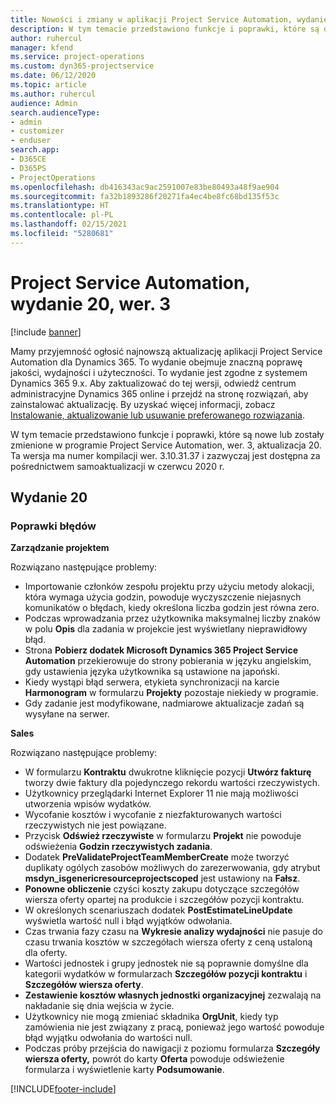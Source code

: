 ```yaml
---
title: Nowości i zmiany w aplikacji Project Service Automation, wydanie 20, wer. 3
description: W tym temacie przedstawiono funkcje i poprawki, które są dostępne w programie Project Service Automation, aktualizacja 20, wer. 3
author: ruhercul
manager: kfend
ms.service: project-operations
ms.custom: dyn365-projectservice
ms.date: 06/12/2020
ms.topic: article
ms.author: ruhercul
audience: Admin
search.audienceType:
- admin
- customizer
- enduser
search.app:
- D365CE
- D365PS
- ProjectOperations
ms.openlocfilehash: db416343ac9ac2591007e83be80493a48f9ae904
ms.sourcegitcommit: fa32b1893286f20271fa4ec4be8fc68bd135f53c
ms.translationtype: HT
ms.contentlocale: pl-PL
ms.lasthandoff: 02/15/2021
ms.locfileid: "5280681"
---
```

# <a name="project-service-automation-update-release-20-v3"></a>Project Service Automation, wydanie 20, wer. 3

[!include [banner](../includes/psa-now-project-operations.md)]

Mamy przyjemność ogłosić najnowszą aktualizację aplikacji Project Service Automation dla Dynamics 365. To wydanie obejmuje znaczną poprawę jakości, wydajności i użyteczności. To wydanie jest zgodne z systemem Dynamics 365 9.x. Aby zaktualizować do tej wersji, odwiedź centrum administracyjne Dynamics 365 online i przejdź na stronę rozwiązań, aby zainstalować aktualizację. By uzyskać więcej informacji, zobacz [Instalowanie, aktualizowanie lub usuwanie preferowanego rozwiązania](https://docs.microsoft.com/power-platform/admin/install-remove-preferred-solution).

W tym temacie przedstawiono funkcje i poprawki, które są nowe lub zostały zmienione w programie Project Service Automation, wer. 3, aktualizacja 20. Ta wersja ma numer kompilacji wer. 3.10.31.37 i zazwyczaj jest dostępna za pośrednictwem samoaktualizacji w czerwcu 2020 r.

## <a name="update-release-20"></a>Wydanie 20

### <a name="bug-fixes"></a>Poprawki błędów

**Zarządzanie projektem**

Rozwiązano następujące problemy:

- Importowanie członków zespołu projektu przy użyciu metody alokacji, która wymaga użycia godzin, powoduje wyczyszczenie niejasnych komunikatów o błędach, kiedy określona liczba godzin jest równa zero.
- Podczas wprowadzania przez użytkownika maksymalnej liczby znaków w polu **Opis** dla zadania w projekcie jest wyświetlany nieprawidłowy błąd.
- Strona **Pobierz dodatek Microsoft Dynamics 365 Project Service Automation** przekierowuje do strony pobierania w języku angielskim, gdy ustawienia języka użytkownika są ustawione na japoński.
- Kiedy wystąpi błąd serwera, etykieta synchronizacji na karcie **Harmonogram** w formularzu **Projekty** pozostaje niekiedy w programie.
- Gdy zadanie jest modyfikowane, nadmiarowe aktualizacje zadań są wysyłane na serwer.

**Sales**

Rozwiązano następujące problemy:

- W formularzu **Kontraktu** dwukrotne kliknięcie pozycji **Utwórz fakturę** tworzy dwie faktury dla pojedynczego rekordu wartości rzeczywistych.
- Użytkownicy przeglądarki Internet Explorer 11 nie mają możliwości utworzenia wpisów wydatków.
- Wycofanie kosztów i wycofanie z niezfakturowanych wartości rzeczywistych nie jest powiązane.
- Przycisk **Odśwież rzeczywiste** w formularzu **Projekt** nie powoduje odświeżenia **Godzin rzeczywistych zadania**.
- Dodatek **PreValidateProjectTeamMemberCreate** może tworzyć duplikaty ogólych zasobów możliwych do zarezerwowania, gdy atrybut **msdyn_isgenericresourceprojectscoped** jest ustawiony na **Fałsz**.
- **Ponowne obliczenie** czyści koszty zakupu dotyczące szczegółów wiersza oferty opartej na produkcie i szczegółów pozycji kontraktu.
- W określonych scenariuszach dodatek **PostEstimateLineUpdate** wyświetla wartość null i błąd wyjątków odwołania.
- Czas trwania fazy czasu na **Wykresie analizy wydajności** nie pasuje do czasu trwania kosztów w szczegółach wiersza oferty z ceną ustaloną dla oferty.
- Wartości jednostek i grupy jednostek nie są poprawnie domyślne dla kategorii wydatków w formularzach **Szczegółów pozycji kontraktu** i **Szczegółów wiersza oferty**.
- **Zestawienie kosztów własnych jednostki organizacyjnej** zezwalają na nakładanie się dnia wejścia w życie.
- Użytkownicy nie mogą zmieniać składnika **OrgUnit**, kiedy typ zamówienia nie jest związany z pracą, ponieważ jego wartość powoduje błąd wyjątku odwołania do wartości null.
- Podczas próby przejścia do nawigacji z poziomu formularza **Szczegóły wiersza oferty,** powrót do karty **Oferta** powoduje odświeżenie formularza i wyświetlenie karty **Podsumowanie**.


[!INCLUDE[footer-include](../includes/footer-banner.md)]